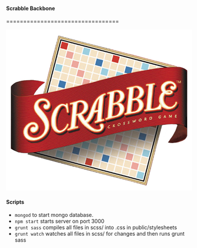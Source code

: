 #### Scrabble Backbone
=================================

![scrabble-logo](https://github.com/dwatson62/scrabble-backbone/blob/master/public/images/scrabble-logo.jpg)

#### Scripts

- ```mongod``` to start mongo database.
- ```npm start``` starts server on port 3000
- ```grunt sass``` compiles all files in scss/ into .css in public/stylesheets
- ```grunt watch``` watches all files in scss/ for changes and then runs grunt sass
